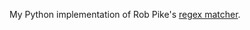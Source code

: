 My Python implementation of Rob Pike's [regex matcher](https://www.cs.princeton.edu/courses/archive/spr09/cos333/beautiful.html).
